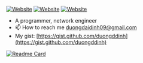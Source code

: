 [![Website](https://img.shields.io/website?label=api.fragella.com&style=for-the-badge&url=https%3A%2F%2Fapi.fragella.com)](https://api.fragella.com)
[![Website](https://img.shields.io/website?label=fragella.com&style=for-the-badge&url=https%3A%2F%2Ffragella.com)](https://fragella.com)
[![Website](https://img.shields.io/website?label=texttopdf.app&style=for-the-badge&url=https://texttopdf.app)](https://texttopdf.app)


- A programmer, network engineer
- 📫 How to reach me duongdaidinh09@gmail.com
- My gist: [https://gist.github.com/duongddinh](https://gist.github.com/duongddinh)


[![Readme Card](https://github-readme-stats.vercel.app/api/pin/?username=duongddinh&repo=humanlang-net-tools)](https://github.com/duongddinh/humanlang-net-tools)

<!---
frychicken/frychicken is a ✨ special ✨ repository because its `README.md` (this file) appears on your GitHub profile.
You can click the Preview link to take a look at your changes.
--->
